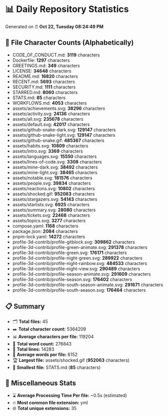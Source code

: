 # 📊 Daily Repository Statistics
Generated on ⏰ **Oct 22, Tuesday 08:24:49 PM**

## 📂 File Character Counts (Alphabetically)
- CODE_OF_CONDUCT.md: **3119** characters
- Dockerfile: **1297** characters
- GREETINGS.md: **349** characters
- LICENSE: **34648** characters
- README.md: **16820** characters
- RECENT.md: **5693** characters
- SECURITY.md: **1111** characters
- STARRED.md: **8060** characters
- STATS.md: **85** characters
- WORKFLOWS.md: **4053** characters
- assets/achievements.svg: **38296** characters
- assets/activity.svg: **24136** characters
- assets/all.svg: **235678** characters
- assets/default.svg: **42017** characters
- assets/github-snake-dark.svg: **129147** characters
- assets/github-snake-light.svg: **129147** characters
- assets/github-snake.gif: **485367** characters
- assets/habits.svg: **10809** characters
- assets/intro.svg: **3369** characters
- assets/languages.svg: **15550** characters
- assets/lines-of-code.svg: **3308** characters
- assets/mine-dark.svg: **38492** characters
- assets/mine-light.svg: **38465** characters
- assets/notable.svg: **181576** characters
- assets/people.svg: **39834** characters
- assets/reactions.svg: **10802** characters
- assets/shocked.gif: **952063** characters
- assets/stargazers.svg: **54143** characters
- assets/starlists.svg: **6925** characters
- assets/summary.svg: **28080** characters
- assets/tickets.svg: **22468** characters
- assets/topics.svg: **3277** characters
- compose.yaml: **1168** characters
- package.json: **2084** characters
- pnpm-lock.yaml: **14272** characters
- profile-3d-contrib/profile-gitblock.svg: **309862** characters
- profile-3d-contrib/profile-green-animate.svg: **291378** characters
- profile-3d-contrib/profile-green.svg: **176171** characters
- profile-3d-contrib/profile-night-green.svg: **289922** characters
- profile-3d-contrib/profile-night-rainbow.svg: **484533** characters
- profile-3d-contrib/profile-night-view.svg: **290489** characters
- profile-3d-contrib/profile-season-animate.svg: **291609** characters
- profile-3d-contrib/profile-season.svg: **176402** characters
- profile-3d-contrib/profile-south-season-animate.svg: **291671** characters
- profile-3d-contrib/profile-south-season.svg: **176464** characters

## 📋 Summary
- 🗂️ **Total files:** 45
- ✒️ **Total character count:** 5364209
- 📊 **Average characters per file:** 119204
- 📝 **Total word count:** 276843
- 🧾 **Total lines:** 14283
- 📐 **Average words per file:** 6152
- 🏆 **Largest file:** assets/shocked.gif (**952063** characters)
- 🥉 **Smallest file:** STATS.md (**85** characters)

## 🌟 Miscellaneous Stats
- ⌛ **Average Processing Time Per file:** ~0.5s (estimated)
- 🔥 **Most common file extension:** yml
- 🌐 **Total unique extensions:** 35
